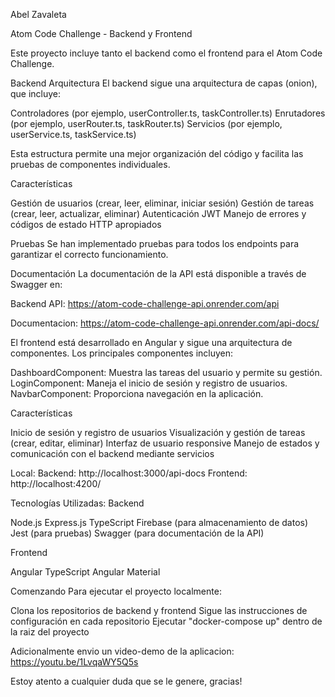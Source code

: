 Abel Zavaleta

Atom Code Challenge - Backend y Frontend

Este proyecto incluye tanto el backend como el frontend para el Atom Code Challenge.

Backend
Arquitectura
El backend sigue una arquitectura de capas (onion), que incluye:

Controladores (por ejemplo, userController.ts, taskController.ts)
Enrutadores (por ejemplo, userRouter.ts, taskRouter.ts)
Servicios (por ejemplo, userService.ts, taskService.ts)

Esta estructura permite una mejor organización del código y facilita las pruebas de componentes individuales.

Características

Gestión de usuarios (crear, leer, eliminar, iniciar sesión)
Gestión de tareas (crear, leer, actualizar, eliminar)
Autenticación JWT
Manejo de errores y códigos de estado HTTP apropiados

Pruebas
Se han implementado pruebas para todos los endpoints para garantizar el correcto funcionamiento.

Documentación
La documentación de la API está disponible a través de Swagger en:

Backend API: https://atom-code-challenge-api.onrender.com/api

Documentacion: https://atom-code-challenge-api.onrender.com/api-docs/

El frontend está desarrollado en Angular y sigue una arquitectura de componentes. Los principales componentes incluyen:

DashboardComponent: Muestra las tareas del usuario y permite su gestión.
LoginComponent: Maneja el inicio de sesión y registro de usuarios.
NavbarComponent: Proporciona navegación en la aplicación.

Características

Inicio de sesión y registro de usuarios
Visualización y gestión de tareas (crear, editar, eliminar)
Interfaz de usuario responsive
Manejo de estados y comunicación con el backend mediante servicios

Local:
Backend: http://localhost:3000/api-docs
Frontend: http://localhost:4200/

Tecnologías Utilizadas:
Backend

Node.js
Express.js
TypeScript
Firebase (para almacenamiento de datos)
Jest (para pruebas)
Swagger (para documentación de la API)

Frontend

Angular
TypeScript
Angular Material

Comenzando
Para ejecutar el proyecto localmente:

Clona los repositorios de backend y frontend
Sigue las instrucciones de configuración en cada repositorio
Ejecutar "docker-compose up" dentro de la raiz del proyecto

Adicionalmente envio un video-demo de la aplicacion:
https://youtu.be/1LvqaWY5Q5s

Estoy atento a cualquier duda que se le genere, gracias!
